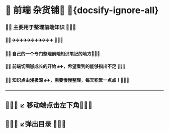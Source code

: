 # 🌹 前端  杂货铺🐳 🐳{docsify-ignore-all}

### 🌹🌹 主要用于整理前端知识 🐳💧💧
#### 🌹🌹 ✈️✈️✈️✈️✈️✈️✈️✈️✈️✈️✈️ 🐳💧💧
#### 🌹🌹 自己的一个专门整理前端知识笔记的地方🐳💧💧
#### 🌹🌹 前端切图崽成长的开始 ✊✈️，希望看到的能够指出不足 🐳💧💧
#### 🌹🌹 知识点由浅极深 ✊✈️，需要慢慢整理，每天积累一点点！🐳💧💧

---
## 🐳🐳🐳 ↙️ 移动端点击左下角🐳💧💧
## 🐳🐳🐳 ↙️弹出目录 🐳💧💧